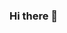 ### Hi there 👋

<!--
Este repositorio es la primera versión de mi página web, que por el momento servirá como portafolio.

-->
